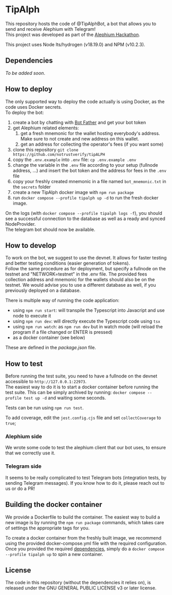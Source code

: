 # TipAlph

This repository hosts the code of @TipAlphBot, a bot that allows you to send and receive Alephium with Telegram!   
This project was developed as part of the [Alephium Hackathon](https://medium.com/@alephium/alephium-1-hackathon-pioneers-918643251741).

This project uses Node lts/hydrogen (v18.19.0) and NPM (v10.2.3).

## Dependencies

_To be added soon_.

## How to deploy

The only supported way to deploy the code actually is using Docker, as the code uses Docker secrets.   
To deploy the bot:

1. create a bot by chatting with [Bot Father](https://t.me/botfather) and get your bot token
2. get Alephium related elements:
   1. get a fresh mnemonic for the wallet hosting everybody's address. Make sure to not create and new address on this wallet.
   2. get an address for collecting the operator's fees (if you want some)
3. clone this repository `git clone https://github.com/notrustverify/tipALPH`
4. copy the `.env.example` into `.env` file: `cp .env.example .env`
5. change the variable in the `.env` file according to your setup (fullnode address, …) and insert the bot token and the address for fees in the `.env` file
6. copy your freshly created mnemonic in a file named `bot_mnemonic.txt` in the `secrets` folder
7. create a new TipAlph docker image with `npm run package`
8. run `docker compose --profile tipalph up -d` to run the fresh docker image.

On the logs (with `docker compose --profile tipalph logs -f`), you should see a successful connection to the database as well as a ready and synced NodeProvider.  
The telegram bot should now be available.

## How to develop

To work on the bot, we suggest to use the devnet. It allows for faster testing and better testing conditions (easier generation of tokens).   
Follow the same procedure as for deployment, but specify a fullnode on the testnet and "NETWORK=testnet" in the .env file. The provided fees collection address and mnemonic for the wallets should also be on the testnet. We would advise you to use a different database as well, if you previously deployed on a database.

There is multiple way of running the code application:

* using `npm run start`: will transpile the Typescript into Javacript and use node to execute it
* using `npm run dev`: will directly execute the Typescript code using `tsx`
* using `npm run watch`: as `npm run dev` but in watch mode (will reload the program if a file changed or ENTER is pressed)
* as a docker container (see below)

These are defined in the _package.json_ file.

## How to test

Before running the test suite, you need to have a fullnode on the devnet accessible to `http://127.0.0.1:22973`.  
The easiest way to do it is to start a docker container before running the test suite. This can be simply archived by running: `docker compose --profile test up -d` and waiting some seconds.

Tests can be run using `npm run test`.

To add coverage, edit the `jest.config.cjs` file and set `collectCoverage` to `true`;

### Alephium side

We wrote some code to test the alephium client that our bot uses, to ensure that we correctly use it.

### Telegram side

It seems to be really complicated to test Telegram bots (integration tests, by sending Telegram messages). If you know how to do it, please reach out to us or do a PR!

## Building the docker container

We provide a Dockerfile to build the container. The easiest way to build a new image is by running the `npm run package` commands, which takes care of settings the appropriate tags for you.

To create a docker container from the freshly built image, we recommend using the provided docker-compose.yml file with the required configuration. Once you provided the required [dependencies](#dependencies), simply do a `docker compose --profile tipalph up` to spin a new container.

## License

The code in this repository (without the dependencies it relies on), is released under the GNU GENERAL PUBLIC LICENSE v3 or later license.
